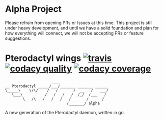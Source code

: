 # Alpha Project
Please refrain from opening PRs or Issues at this time. This project is still under heavy development, and until we have a solid foundation and plan for how everything will connect, we will not be accepting PRs or feature suggestions.

# Pterodactyl wings [![travis](https://img.shields.io/travis/pterodactyl/wings.svg?style=flat-square)](https://travis-ci.org/pterodactyl/wings) [![codacy quality](https://img.shields.io/codacy/grade/27a1576bda86450f853b1052b12fa570.svg?style=flat-square)](https://www.codacy.com/app/schrej/wings/dashboard) [![codacy coverage](https://img.shields.io/codacy/coverage/27a1576bda86450f853b1052b12fa570.svg?style=flat-square)](https://www.codacy.com/app/schrej/wings/files)

```
                     ____
__ Pterodactyl _____/___/_______ _______ ______
\_____\    \/\/    /   /       /  __   /   ___/
   \___\          /   /   /   /  /_/  /___   /
        \___/\___/___/___/___/___    /______/
                            /_______/ alpha
```

A new generation of the Pterodactyl daemon, written in go.

